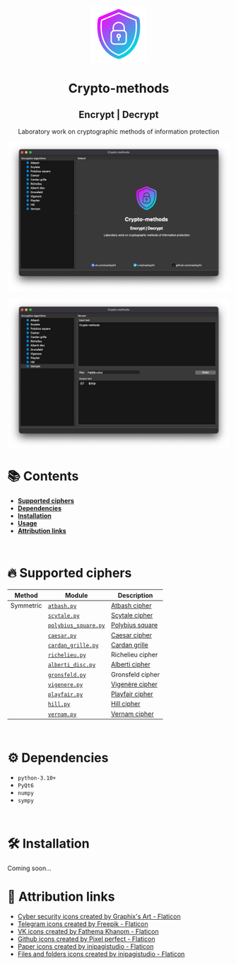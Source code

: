 <p align="center">
    <img src="/resources/crypto-methods.png" alt="preview" height="128" width="128">
</p>
<div>
    <h1 align="center">Crypto-methods</h1>
    <h2 align="center">Encrypt | Decrypt</h2>
    <p align="center">Laboratory work on cryptographic methods of information protection</p>
</div>

![image-app](/resources/screenshots/image-app.png)

![image-vernam](/resources/screenshots/image-vernam.png)


# :books: Contents

- [**Supported ciphers**](#fire-supported-ciphers)
- [**Dependencies**](#gear-dependencies)
- [**Installation**](#hammer_and_wrench-installation)
- [**Usage**](#usage)
- [**Attribution links**](#link-attribution-links)

<br>

# :fire: Supported ciphers


| Method    | Module                                                           | Description                                                           |
|-----------|------------------------------------------------------------------|-----------------------------------------------------------------------|
| Symmetric | [`atbash.py`](/src/crypto/symmetric/atbash.py)                   | [Atbash cipher](https://en.wikipedia.org/wiki/Atbash)                 |
|           | [`scytale.py`](/src/crypto/symmetric/scytale.py)                 | [Scytale cipher](https://en.wikipedia.org/wiki/Scytale)               |
|           | [`polybius_square.py`](/src/crypto/symmetric/polybius_square.py) | [Polybius square](https://en.wikipedia.org/wiki/Polybius_square)      |
|           | [`caesar.py`](/src/crypto/symmetric/caesar.py)                   | [Caesar cipher](https://en.wikipedia.org/wiki/Caesar_cipher)          |
|           | [`cardan_grille.py`](/src/crypto/symmetric/cardan_grille.py)     | [Cardan grille](https://en.wikipedia.org/wiki/Cardan_grille)          |
|           | [`richelieu.py`](/src/crypto/symmetric/richelieu.py)             | Richelieu cipher                                                      |
|           | [`alberti_disc.py`](/src/crypto/symmetric/alberti_disc.py)       | [Alberti cipher](https://en.wikipedia.org/wiki/Alberti_cipher)        |
|           | [`gronsfeld.py`](/src/crypto/symmetric/gronsfeld.py)             | Gronsfeld cipher                                                      |
|           | [`vigenere.py`](/src/crypto/symmetric/vigenere.py)               | [Vigenère cipher](https://en.wikipedia.org/wiki/Vigen%C3%A8re_cipher) |
|           | [`playfair.py`](/src/crypto/symmetric/playfair.py)               | [Playfair cipher](https://en.wikipedia.org/wiki/Playfair_cipher)      |
|           | [`hill.py`](/src/crypto/symmetric/hill.py)                       | [Hill cipher](https://en.wikipedia.org/wiki/Hill_cipher)              |
|           | [`vernam.py`](/src/crypto/symmetric/vernam.py)                   | [Vernam cipher](https://en.wikipedia.org/wiki/One-time_pad)           |

<br>

# :gear: Dependencies

- `python-3.10+`
- `PyQt6`
- `numpy`
- `sympy`

<br>

# :hammer_and_wrench: Installation

Coming soon...

# :link: Attribution links

- <a href="https://www.flaticon.com/free-icons/cyber-security" title="cyber security icons">Cyber security icons created by Graphix's Art - Flaticon</a>
- <a href="https://www.flaticon.com/free-icons/telegram" title="telegram icons">Telegram icons created by Freepik - Flaticon</a>
- <a href="https://www.flaticon.com/free-icons/vk" title="VK icons">VK icons created by Fathema Khanom - Flaticon</a>
- <a href="https://www.flaticon.com/free-icons/github" title="github icons">Github icons created by Pixel perfect - Flaticon</a>
- <a href="https://www.flaticon.com/free-icons/paper" title="paper icons">Paper icons created by inipagistudio - Flaticon</a>
- <a href="https://www.flaticon.com/free-icons/files-and-folders" title="files and folders icons">Files and folders icons created by inipagistudio - Flaticon</a>
